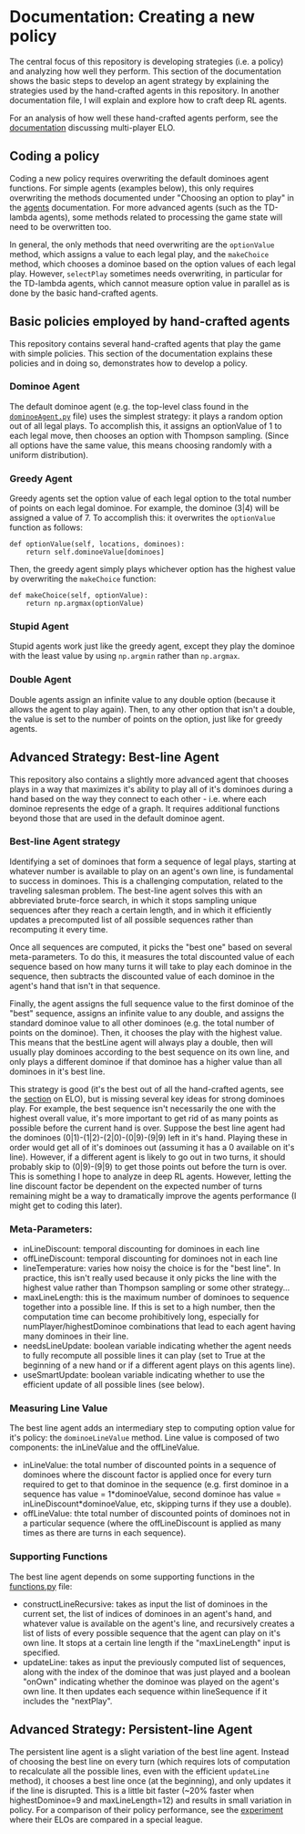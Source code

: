 # Documentation: Creating a new policy

The central focus of this repository is developing strategies (i.e. a policy)
and analyzing how well they perform. This section of the documentation shows
the basic steps to develop an agent strategy by explaining the strategies used
by the hand-crafted agents in this repository. In another documentation file, 
I will explain and explore how to craft deep RL agents. 

For an analysis of how well these hand-crafted agents perform, see the 
[documentation](multiplayerElo.md) discussing multi-player ELO. 

## Coding a policy
Coding a new policy requires overwriting the default dominoes agent functions.
For simple agents (examples below), this only requires overwriting the methods
documented under "Choosing an option to play" in the [agents](agents.md) 
documentation. For more advanced agents (such as the TD-lambda agents), some
methods related to processing the game state will need to be overwritten too. 

In general, the only methods that need overwriting are the `optionValue` 
method, which assigns a value to each legal play, and the `makeChoice` method,
which chooses a dominoe based on the option values of each legal play.
However, `selectPlay` sometimes needs overwriting, in particular for the 
TD-lambda agents, which cannot measure option value in parallel as is done
by the basic hand-crafted agents. 

## Basic policies employed by hand-crafted agents
This repository contains several hand-crafted agents that play the game with 
simple policies. This section of the documentation explains these policies and
in doing so, demonstrates how to develop a policy. 

### Dominoe Agent
The default dominoe agent (e.g. the top-level class found in the 
[`dominoeAgent.py`](../dominoes/agents/dominoeAgent.py) file) uses the 
simplest strategy: it plays a random option out of all legal plays. To 
accomplish this, it assigns an optionValue of 1 to each legal move, then 
chooses an option with Thompson sampling. (Since all options have the same
value, this means choosing randomly with a uniform distribution).

### Greedy Agent 
Greedy agents set the option value of each legal option to the total number of
points on each legal dominoe. For example, the dominoe (3|4) will be assigned 
a value of 7. To accomplish this: it overwrites the `optionValue` function as 
follows: 
```
def optionValue(self, locations, dominoes):
    return self.dominoeValue[dominoes]
```
Then, the greedy agent simply plays whichever option has the highest value by 
overwriting the `makeChoice` function: 
```
def makeChoice(self, optionValue):
    return np.argmax(optionValue)
```

### Stupid Agent
Stupid agents work just like the greedy agent, except they play the dominoe 
with the least value by using `np.argmin` rather than `np.argmax`. 

### Double Agent
Double agents assign an infinite value to any double option (because it 
allows the agent to play again). Then, to any other option that isn't a 
double, the value is set to the number of points on the option, just like
for greedy agents. 

## Advanced Strategy: Best-line Agent
This repository also contains a slightly more advanced agent that chooses
plays in a way that maximizes it's ability to play all of it's dominoes during
a hand based on the way they connect to each other - i.e. where each dominoe
represents the edge of a graph. It requires additional functions beyond those
that are used in the default dominoe agent. 

### Best-line Agent strategy
Identifying a set of dominoes that form a sequence of legal plays, starting at
whatever number is available to play on an agent's own line, is fundamental to 
success in dominoes. This is a challenging computation, related to the 
traveling salesman problem. The best-line agent solves this with an 
abbreviated brute-force search, in which it stops sampling unique sequences 
after they reach a certain length, and in which it efficiently updates a 
precomputed list of all possible sequences rather than recomputing it every 
time. 

Once all sequences are computed, it picks the "best one" based on several 
meta-parameters. To do this, it measures the total discounted value of each
sequence based on how many turns it will take to play each dominoe in the 
sequence, then subtracts the discounted value of each dominoe in the agent's
hand that isn't in that sequence. 

Finally, the agent assigns the full sequence value to the first dominoe of the
"best" sequence, assigns an infinite value to any double, and assigns the 
standard dominoe value to all other dominoes (e.g. the total number of points 
on the dominoe). Then, it chooses the play with the highest value. This means 
that the bestLine agent will always play a double, then will usually play 
dominoes according to the best sequence on its own line, and only plays a 
different dominoe if that dominoe has a higher value than all dominoes in it's
best line. 

This strategy is good (it's the best out of all the hand-crafted agents, see
the [section](multiplayerElo.md) on ELO), but is missing several key ideas for
strong dominoes play. For example, the best sequence isn't necessarily the one 
with the highest overall value, it's more important to get rid of as many 
points as possible before the current hand is over. Suppose the best line 
agent had the dominoes (0|1)-(1|2)-(2|0)-(0|9)-(9|9) left in it's hand. 
Playing these in order would get all of it's dominoes out (assuming it has a 
0 available on it's line). However, if a different agent is likely to go out
in two turns, it should probably skip to (0|9)-(9|9) to get those points out
before the turn is over. This is something I hope to analyze in deep RL 
agents. However, letting the line discount factor be dependent on the expected
number of turns remaining might be a way to dramatically improve the agents 
performance (I might get to coding this later). 

### Meta-Parameters:
- inLineDiscount: temporal discounting for dominoes in each line
- offLineDiscount: temporal discounting for dominoes not in each line
- lineTemperature: varies how noisy the choice is for the "best line". In
  practice, this isn't really used because it only picks the line with the
  highest value rather than Thompson sampling or some other strategy...
- maxLineLength: this is the maximum number of dominoes to sequence together
  into a possible line. If this is set to a high number, then the computation
  time can become prohibitively long, especially for numPlayer/highestDominoe
  combinations that lead to each agent having many dominoes in their line.
- needsLineUpdate: boolean variable indicating whether the agent needs to
  fully recompute all possible lines it can play (set to True at the beginning
  of a new hand or if a different agent plays on this agents line).
- useSmartUpdate: boolean variable indicating whether to use the efficient
  update of all possible lines (see below).

### Measuring Line Value
The best line agent adds an intermediary step to computing option value for 
it's policy: the `dominoeLineValue` method. Line value is composed of two 
components: the inLineValue and the offLineValue. 
- inLineValue: the total number of discounted points in a sequence of dominoes
  where the discount factor is applied once for every turn required to get to
  that dominoe in the sequence (e.g. first dominoe in a sequence has value =
  1\*dominoeValue, second dominoe has value = inLineDiscount\*dominoeValue,
  etc, skipping turns if they use a double).
- offLineValue: thte total number of discounted points of dominoes not in a
  particular sequence (where the offLineDiscount is applied as many times as
  there are turns in each sequence). 

### Supporting Functions
The best line agent depends on some supporting functions in the 
[functions.py](../dominoes/functions.py) file:
- constructLineRecursive: takes as input the list of dominoes in the current
  set, the list of indices of dominoes in an agent's hand, and whatever value
  is available on the agent's line, and recursively creates a list of lists of
  every possible sequence that the agent can play on it's own line. It stops
  at a certain line length if the "maxLineLength" input is specified.
- updateLine: takes as input the previously computed list of sequences, along
  with the index of the dominoe that was just played and a boolean "onOwn"
  indicating whether the dominoe was played on the agent's own line. It then
  updates each sequence within lineSequence if it includes the "nextPlay".

## Advanced Strategy: Persistent-line Agent
The persistent line agent is a slight variation of the best line agent. 
Instead of choosing the best line on every turn (which requires lots of
computation to recalculate all the possible lines, even with the efficient
`updateLine` method), it chooses a best line once (at the beginning), and only
updates it if the line is disrupted. This is a little bit faster (~20% faster
when highestDominoe=9 and maxLineLength=12) and results in small variation in 
policy. For a comparison of their policy performance, see the 
[experiment](multiplayerElo.md) where their ELOs are compared in a special 
league. 